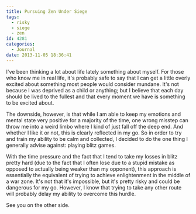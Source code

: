 ```yaml
---
title: Pursuing Zen Under Siege
tags:
  - risky
  - siege
  - zen
id: 4281
categories:
  - Journal
date: 2013-11-05 18:36:41
---
```


I've been thinking a lot about life lately something about myself. For those who know me in real life, it's probably safe to say that I can get a little overly excited about something most people would consider mundane. It's not because I was deprived as a child or anything; but I believe that each day should be lived to the fullest and that every moment we have is something to be excited about.

The downside, however, is that while I am able to keep my emotions and mental state very positive for a majority of the time, one wrong misstep can throw me into a weird limbo where I kind of just fall off the deep end. And whether I like it or not, this is clearly reflected in my go. So in order to try and train my ability to be calm and collected, I decided to do the one thing I generally advise against: playing blitz games.

With the time pressure and the fact that I tend to take my losses in blitz pretty hard (due to the fact that I often lose due to a stupid mistake as opposed to actually being weaker than my opponent), this approach is essentially the equivalent of trying to achieve enlightenment in the middle of a war zone. It's not that it's impossible, but it's pretty risky and could be dangerous for my go. However, I know that trying to take any other route will probably delay my ability to overcome this hurdle.

See you on the other side.
